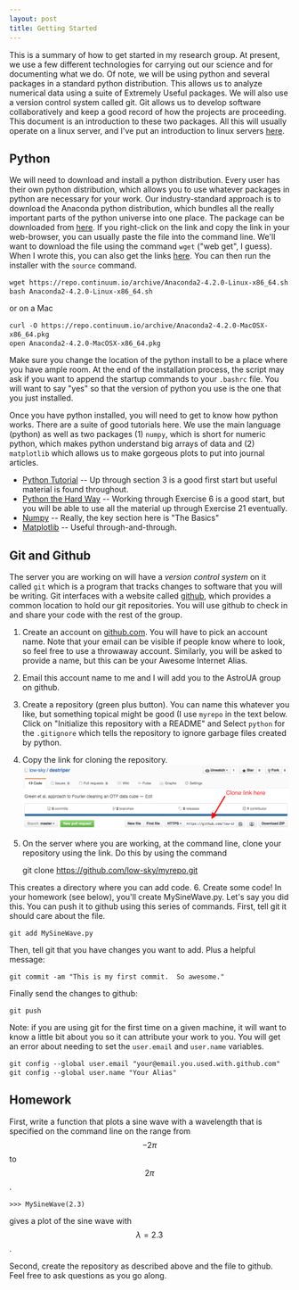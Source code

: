 ```yaml
---
layout: post
title: Getting Started
---
```


This is a summary of how to get started in my research group.  At present, we use a few different technologies for carrying out our science and for documenting what we do.  Of note, we will be using python and several packages in a standard python distribution.  This allows us to analyze numerical data using a suite of Extremely Useful packages.  We will also use a version control system called git.  Git allows us to develop software collaboratively and keep a good record of how the projects are proceeding.  This document is an introduction to these two packages.  All this will usually operate on a linux server, and I've put an introduction to linux servers [here](http://low-sky.github.io/linux/).

## Python

We will need to download and install a python distribution.  Every user has their own python distribution, which allows you to use whatever packages in python are necessary for your work.  Our industry-standard approach is to download the Anaconda python distribution, which bundles all the really important parts of the python universe into one place.  The package can be downloaded from [here](https://www.continuum.io/downloads).   If you right-click on the link and copy the link in your web-browser, you can usually paste the file into the command line.  We'll want to download the file using the command `wget` ("web get", I guess).  When I wrote this, you can also get the links [here](https://repo.continuum.io/archive/index.html).  You can then run the installer with the `source` command.

	wget https://repo.continuum.io/archive/Anaconda2-4.2.0-Linux-x86_64.sh
	bash Anaconda2-4.2.0-Linux-x86_64.sh

or on a Mac

	curl -O https://repo.continuum.io/archive/Anaconda2-4.2.0-MacOSX-x86_64.pkg
	open Anaconda2-4.2.0-MacOSX-x86_64.pkg
	
Make sure you change the location of the python install to be a place where you have ample room.  At the end of the installation process, the script may ask if you want to append the startup commands to your `.bashrc` file.  You will want to say "yes" so that the version of python you use is the one that you just installed.  

Once you have python installed, you will need to get to know how python works.  There are a suite of good tutorials here.  We use the main language (python) as well as two packages (1)  `numpy`, which is short for numeric python, which makes python understand big arrays of data and (2) `matplotlib` which allows us to make gorgeous plots to put into journal articles.

* [Python Tutorial](https://docs.python.org/2/tutorial/) -- Up through section 3 is a good first start but useful material is found throughout.  
* [Python the Hard Way](http://learnpythonthehardway.org/book/) -- Working through Exercise 6 is a good start, but you will be able to use all the material up through Exercise 21 eventually.  
* [Numpy](http://wiki.scipy.org/Tentative_NumPy_Tutorial) -- Really, the key section here is "The Basics"
* [Matplotlib](http://matplotlib.org/1.3.1/users/pyplot_tutorial.html) -- Useful through-and-through.

## Git and Github

The server you are working on will have a _version control system_ on it called `git` which is a program that tracks changes to software that you will be writing.  Git interfaces with a website called [github](https://github.com/), which provides a common location to hold our git repositories.  You will use github to check in and share your code with the rest of the group.

1. Create an account on [github.com](https://github.com/).  You will have to pick an account name.  Note that your email can be visible if people know where to look, so feel free to use a throwaway account.  Similarly, you will be asked to provide a name, but this can be your Awesome Internet Alias.
2. Email this account name to me and I will add you to the AstroUA group on github.
3. Create a repository (green plus button).  You can name this whatever you like, but something topical might be good (I use `myrepo` in the text below.  Click on "Initialize this repository with a README" and Select `python` for the `.gitignore` which tells the repository to ignore garbage files created by python.
4. Copy the link for cloning the repository.
![AttackOfTheClones](/images/Clones.png)
5. On the server where you are working, at the command line, clone your repository using the link.  Do this by using the command

	git clone https://github.com/low-sky/myrepo.git

This creates a directory where you can add code.
6.  Create some code!  In your homework (see below), you'll create MySineWave.py.  Let's say you did this.  You can push it to github using this series of commands.  First, tell git it should care about the file.

	git add MySineWave.py

Then, tell git that you have changes you want to add.  Plus a helpful message:

	git commit -am "This is my first commit.  So awesome."

Finally send the changes to github:

	git push

Note: if you are using git for the first time on a given machine, it will want to know a little bit about you so it can attribute your work to you.  You will get an error about needing to set the `user.email` and `user.name` variables.

	git config --global user.email "your@email.you.used.with.github.com"
	git config --global user.name "Your Alias"

## Homework

First, write a function that plots a sine wave with a wavelength that is specified on the command line on the range from $$-2\pi$$ to $$2\pi$$.

```
>>> MySineWave(2.3)
```

gives a plot of the sine wave with $$\lambda = 2.3$$.

Second, create the repository as described above and the file to github.  Feel free to ask questions as you go along.